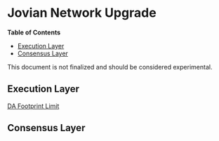 # Jovian Network Upgrade

<!-- START doctoc generated TOC please keep comment here to allow auto update -->
<!-- DON'T EDIT THIS SECTION, INSTEAD RE-RUN doctoc TO UPDATE -->
**Table of Contents**

- [Execution Layer](#execution-layer)
- [Consensus Layer](#consensus-layer)

<!-- END doctoc generated TOC please keep comment here to allow auto update -->

This document is not finalized and should be considered experimental.

## Execution Layer

[DA Footprint Limit](./da-footprint-limit.md)

## Consensus Layer
